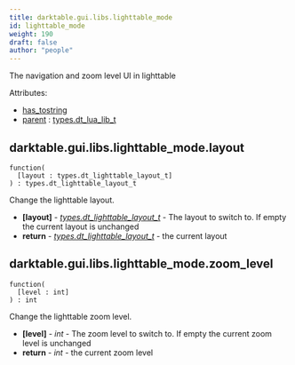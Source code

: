 ```yaml
---
title: darktable.gui.libs.lighttable_mode
id: lighttable_mode
weight: 190
draft: false
author: "people"
---
```


The navigation and zoom level UI in lighttable

Attributes:
* [has_tostring](../../../Attributes#has_tostring)
* [parent](../Attributes#parent) : [types.dt_lua_lib_t](../../../types/dt_lua_lib_t)

## darktable.gui.libs.lighttable_mode.layout

```
function(
  [layout : types.dt_lighttable_layout_t]
) : types.dt_lighttable_layout_t
```

Change the lighttable layout.

* **\[layout\]** - _[types.dt_lighttable_layout_t](../../../types/dt_lighttable_layout_t)_ - The layout to switch to. If empty the current layout is unchanged
* **return** - _[types.dt_lighttable_layout_t](../../../types/dt_lighttable_layout_t)_ - the current layout

## darktable.gui.libs.lighttable_mode.zoom_level

```
function(
  [level : int]
) : int
```

Change the lighttable zoom level.

* **\[level\]** - _int_ - The zoom level to switch to. If empty the current zoom level is unchanged
* **return** - _int_ - the current zoom level

